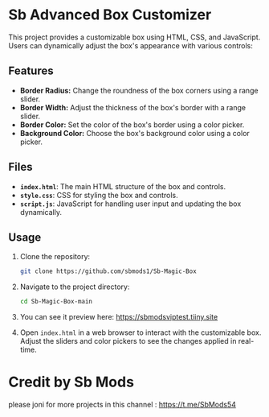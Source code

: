 # Sb Advanced Box Customizer

This project provides a customizable box using HTML, CSS, and JavaScript. Users can dynamically adjust the box's appearance with various controls:

## Features

- **Border Radius:** Change the roundness of the box corners using a range slider.
- **Border Width:** Adjust the thickness of the box's border with a range slider.
- **Border Color:** Set the color of the box's border using a color picker.
- **Background Color:** Choose the box's background color using a color picker.

## Files

- **`index.html`**: The main HTML structure of the box and controls.
- **`style.css`**: CSS for styling the box and controls.
- **`script.js`**: JavaScript for handling user input and updating the box dynamically.

## Usage

1. Clone the repository:
    ```bash
    git clone https://github.com/sbmods1/Sb-Magic-Box
    ```
2. Navigate to the project directory:
    ```bash
    cd Sb-Magic-Box-main
    ```
3. You can see it preview here:
   https://sbmodsviptest.tiiny.site
   
4. Open `index.html` in a web browser to interact with the customizable box. Adjust the sliders and color pickers to see the changes applied in real-time.

# Credit by Sb Mods
please joni for more projects in this
channel : https://t.me/SbMods54
